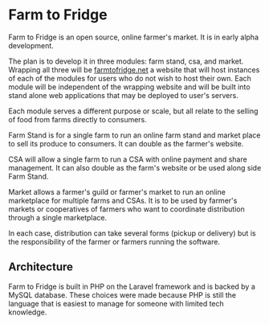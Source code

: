 # Farm to Fridge

Farm to Fridge is an open source, online farmer's market.  It is in early alpha
development.

The plan is to develop it in three modules: farm stand, csa, and market.
Wrapping all three will be [farmtofridge.net](farmtofridge.net) a website that
will host instances of each of the modules for users who do not wish to host
their own.  Each module will be independent of the wrapping website and will be
built into stand alone web applications that may be deployed to user's servers.

Each module serves a different purpose or scale, but all relate to the selling
of food from farms directly to consumers.

Farm Stand is for a single farm to run an online farm stand and market place to
sell its produce to consumers.  It can double as the farmer's website.

CSA will allow a single farm to run a CSA with online payment and share
management.  It can also double as the farm's website or be used along side
Farm Stand.

Market allows a farmer's guild or farmer's market to run an online marketplace
for multiple farms and CSAs.  It is to be used by farmer's markets or
cooperatives of farmers who want to coordinate distribution through a single
marketplace.

In each case, distribution can take several forms (pickup or delivery) but is
the responsibility of the farmer or farmers running the software.

## Architecture

Farm to Fridge is built in PHP on the Laravel framework and is backed by a
MySQL database.  These choices were made because PHP is still the language that
is easiest to manage for someone with limited tech knowledge.
